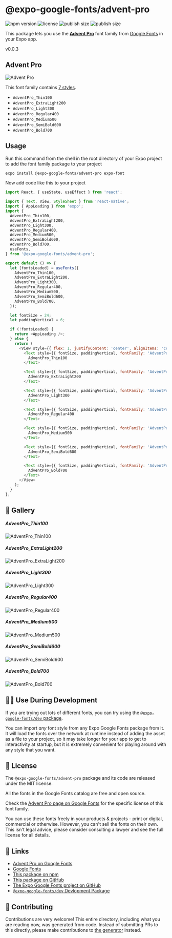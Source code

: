 # @expo-google-fonts/advent-pro

![npm version](https://flat.badgen.net/npm/v/@expo-google-fonts/advent-pro)
![license](https://flat.badgen.net/github/license/expo/google-fonts)
![publish size](https://flat.badgen.net/packagephobia/install/@expo-google-fonts/advent-pro)
![publish size](https://flat.badgen.net/packagephobia/publish/@expo-google-fonts/advent-pro)

This package lets you use the [**Advent Pro**](https://fonts.google.com/specimen/Advent+Pro) font family from [Google Fonts](https://fonts.google.com/) in your Expo app.

v0.0.3

## Advent Pro

![Advent Pro](./font-family.png)

This font family contains [7 styles](#-gallery).

- `AdventPro_Thin100`
- `AdventPro_ExtraLight200`
- `AdventPro_Light300`
- `AdventPro_Regular400`
- `AdventPro_Medium500`
- `AdventPro_SemiBold600`
- `AdventPro_Bold700`

## Usage

Run this command from the shell in the root directory of your Expo project to add the font family package to your project
```sh
expo install @expo-google-fonts/advent-pro expo-font
```

Now add code like this to your project
```js
import React, { useState, useEffect } from 'react';

import { Text, View, StyleSheet } from 'react-native';
import { AppLoading } from 'expo';
import {
  AdventPro_Thin100,
  AdventPro_ExtraLight200,
  AdventPro_Light300,
  AdventPro_Regular400,
  AdventPro_Medium500,
  AdventPro_SemiBold600,
  AdventPro_Bold700,
  useFonts,
} from '@expo-google-fonts/advent-pro';

export default () => {
  let [fontsLoaded] = useFonts({
    AdventPro_Thin100,
    AdventPro_ExtraLight200,
    AdventPro_Light300,
    AdventPro_Regular400,
    AdventPro_Medium500,
    AdventPro_SemiBold600,
    AdventPro_Bold700,
  });

  let fontSize = 24;
  let paddingVertical = 6;

  if (!fontsLoaded) {
    return <AppLoading />;
  } else {
    return (
      <View style={{ flex: 1, justifyContent: 'center', alignItems: 'center' }}>
        <Text style={{ fontSize, paddingVertical, fontFamily: 'AdventPro_Thin100' }}>
          AdventPro_Thin100
        </Text>

        <Text style={{ fontSize, paddingVertical, fontFamily: 'AdventPro_ExtraLight200' }}>
          AdventPro_ExtraLight200
        </Text>

        <Text style={{ fontSize, paddingVertical, fontFamily: 'AdventPro_Light300' }}>
          AdventPro_Light300
        </Text>

        <Text style={{ fontSize, paddingVertical, fontFamily: 'AdventPro_Regular400' }}>
          AdventPro_Regular400
        </Text>

        <Text style={{ fontSize, paddingVertical, fontFamily: 'AdventPro_Medium500' }}>
          AdventPro_Medium500
        </Text>

        <Text style={{ fontSize, paddingVertical, fontFamily: 'AdventPro_SemiBold600' }}>
          AdventPro_SemiBold600
        </Text>

        <Text style={{ fontSize, paddingVertical, fontFamily: 'AdventPro_Bold700' }}>
          AdventPro_Bold700
        </Text>
      </View>
    );
  }
};

```

## 🔡 Gallery

##### AdventPro_Thin100
![AdventPro_Thin100](./4041ce69b488624d0653057137ff69ead9c9496be2059ede6a5056fd48780850.ttf.png)

##### AdventPro_ExtraLight200
![AdventPro_ExtraLight200](./20f54f798dd883fc2fab8294006f8201f1deed59b0abd0ad6c6864bb0062eb47.ttf.png)

##### AdventPro_Light300
![AdventPro_Light300](./23462d311ba53dbeac614ad5c99742d75264652538c2aaaea50fa3f9a37c1111.ttf.png)

##### AdventPro_Regular400
![AdventPro_Regular400](./c7084224aa15f7d31683e67bc3107aa12f725f4d20a10e9b65bbcec912162191.ttf.png)

##### AdventPro_Medium500
![AdventPro_Medium500](./21feddd6602a8e2daf17501cb32c4b27a26b6a357f3652ad357008c8a90f1646.ttf.png)

##### AdventPro_SemiBold600
![AdventPro_SemiBold600](./908b9b388605933b6e469878f17c52da7e2cd9cd6c4ec72a3e12aa5a9c3b9b79.ttf.png)

##### AdventPro_Bold700
![AdventPro_Bold700](./962b3ce8591b2ca225b23e65b3914233c576d21700e3f24c6b820230fe8424e0.ttf.png)


## 👩‍💻 Use During Development

If you are trying out lots of different fonts, you can try using the [`@expo-google-fonts/dev` package](https://github.com/expo/google-fonts/tree/master/font-packages/dev#readme).

You can import *any* font style from any Expo Google Fonts package from it. It will load the fonts
over the network at runtime instead of adding the asset as a file to your project, so it may take longer
for your app to get to interactivity at startup, but it is extremely convenient
for playing around with any style that you want.

## 📖 License

The `@expo-google-fonts/advent-pro` package and its code are released under the MIT license.

All the fonts in the Google Fonts catalog are free and open source.

Check the [Advent Pro page on Google Fonts](https://fonts.google.com/specimen/Advent+Pro) for the specific license of this font family.

You can use these fonts freely in your products & projects - print or digital, commercial or otherwise. However, you can't sell the fonts on their own. This isn't legal advice, please consider consulting a lawyer and see the full license for all details.

## 🔗 Links

- [Advent Pro on Google Fonts](https://fonts.google.com/specimen/Advent+Pro)
- [Google Fonts](https://fonts.google.com/)
- [This package on npm](https://www.npmjs.com/package/@expo-google-fonts/advent-pro)
- [This package on GitHub](https://github.com/expo/google-fonts/tree/master/font-packages/advent-pro)
- [The Expo Google Fonts project on GitHub](https://github.com/expo/google-fonts)
- [`@expo-google-fonts/dev` Devlopment Package](https://github.com/expo/google-fonts/tree/master/font-packages/dev)


## 🤝 Contributing

Contributions are very welcome! This entire directory, including what you are reading now, was generated from code. Instead of submitting PRs to this directly, please make contributions to [the generator](https://github.com/expo/google-fonts/tree/master/packages/generator) instead.
